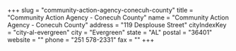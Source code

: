 +++
slug = "community-action-agency-conecuh-county"
title = "Community Action Agency - Conecuh County"
name = "Community Action Agency - Conecuh County"
address = "119 Desplouse Street"
cityIndexKey = "city-al-evergreen"
city = "Evergreen"
state = "AL"
postal = "36401"
website = ""
phone = "251 578-2331"
fax = ""
+++
